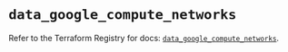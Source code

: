 # `data_google_compute_networks`

Refer to the Terraform Registry for docs: [`data_google_compute_networks`](https://registry.terraform.io/providers/hashicorp/google/5.32.0/docs/data-sources/compute_networks).
